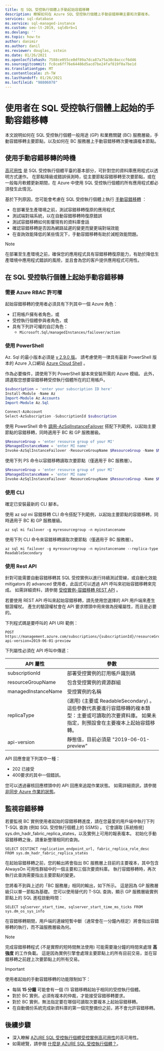 ```yaml
---
title: 在 SQL 受控執行個體上手動起始容錯移轉
description: 瞭解如何在 Azure SQL 受控執行個體上手動容錯移轉主要和次要複本。
services: sql-database
ms.service: sql-managed-instance
ms.custom: seo-lt-2019, sqldbrb=1
ms.devlang: ''
ms.topic: how-to
author: danimir
ms.author: danil
ms.reviewer: douglas, sstein
ms.date: 01/26/2021
ms.openlocfilehash: 7588ce055ce0df89a7dca87a75a38c8acccf6d46
ms.sourcegitcommit: fc8ce6ff76e64486d5acd7be24faf819f0a7be1d
ms.translationtype: MT
ms.contentlocale: zh-TW
ms.lasthandoff: 01/26/2021
ms.locfileid: "98806078"
---
```

# <a name="user-initiated-manual-failover-on-sql-managed-instance"></a>使用者在 SQL 受控執行個體上起始的手動容錯移轉

本文說明如何在 SQL 受控執行個體一般用途 (GP) 和業務關鍵 (BC) 服務層級，手動容錯移轉主要節點，以及如何在 BC 服務層上手動容錯移轉次要唯讀複本節點。

## <a name="when-to-use-manual-failover"></a>使用手動容錯移轉的時機

[高可用性](../database/high-availability-sla.md) 是 SQL 受控執行個體平臺的基本部分，可針對您的資料庫應用程式以透明方式運作。 在節點降級或錯誤偵測時，從主要節點容錯移轉至次要節點，或在一般每月軟體更新期間，在 Azure 中使用 SQL 受控執行個體的所有應用程式都必須發生此情況。

基於下列原因，您可能會考慮在 SQL 受控執行個體上執行 [手動容錯移轉](../database/high-availability-sla.md#testing-application-fault-resiliency) ：
- 在部署至生產環境之前，測試容錯移轉復原的應用程式
- 測試端對端系統，以在自動容錯移轉時復原錯誤
- 測試容錯移轉如何影響現有的資料庫會話
- 確認容錯移轉是否因為網路延遲的變更而變更端對端效能
- 在查詢效能降低的某些情況下，手動容錯移轉有助於減輕效能問題。

> [!NOTE]
> 在部署至生產環境之前，確保您的應用程式具有容錯移轉復原能力，有助於降低生產環境中應用程式錯誤的風險，並且會為您的客戶提供應用程式可用性。

## <a name="initiate-manual-failover-on-sql-managed-instance"></a>在 SQL 受控執行個體上起始手動容錯移轉

### <a name="azure-rbac-permissions-required"></a>需要 Azure RBAC 許可權

起始容錯移轉的使用者必須具有下列其中一個 Azure 角色：

- 訂用帳戶擁有者角色，或
- 受控執行個體參與者角色，或
- 具有下列許可權的自訂角色：
  - `Microsoft.Sql/managedInstances/failover/action`

### <a name="using-powershell"></a>使用 PowerShell

Az. Sql 的最小版本必須是 [v 2.9.0 版](https://www.powershellgallery.com/packages/Az.Sql/2.9.0)。 請考慮使用一律具有最新 PowerShell 版本的 Azure 入口網站 [Azure Cloud Shell](../../cloud-shell/overview.md) 。 

作為必要條件，請使用下列 PowerShell 腳本來安裝所需的 Azure 模組。 此外，請選取您想要容錯移轉受控執行個體所在的訂用帳戶。

```powershell
$subscription = 'enter your subscription ID here'
Install-Module -Name Az
Import-Module Az.Accounts
Import-Module Az.Sql

Connect-AzAccount
Select-AzSubscription -SubscriptionId $subscription
```

使用 PowerShell 命令 [調用-AzSqlInstanceFailover](/powershell/module/az.sql/invoke-azsqlinstancefailover) 搭配下列範例，以起始主要節點的容錯移轉，同時適用于 BC 和 GP 服務層級。

```powershell
$ResourceGroup = 'enter resource group of your MI'
$ManagedInstanceName = 'enter MI name'
Invoke-AzSqlInstanceFailover -ResourceGroupName $ResourceGroup -Name $ManagedInstanceName
```

使用下列 PS 命令以容錯移轉讀取次要節點（僅適用于 BC 服務層）。

```powershell
$ResourceGroup = 'enter resource group of your MI'
$ManagedInstanceName = 'enter MI name'
Invoke-AzSqlInstanceFailover -ResourceGroupName $ResourceGroup -Name $ManagedInstanceName -ReadableSecondary
```

### <a name="using-cli"></a>使用 CLI

確定已安裝最新的 CLI 腳本。

使用 az sql mi 容錯移轉 CLI 命令搭配下列範例，以起始主要節點的容錯移轉，同時適用于 BC 和 GP 服務層級。

```cli
az sql mi failover -g myresourcegroup -n myinstancename
```

使用下列 CLI 命令來容錯移轉讀取次要節點（僅適用于 BC 服務層）。

```cli
az sql mi failover -g myresourcegroup -n myinstancename --replica-type ReadableSecondary
```

### <a name="using-rest-api"></a>使用 Rest API

針對可能需要自動容錯移轉其 SQL 受控實例以進行持續測試管線，或自動化效能 mitigators 的 advanced 使用者，此函式可以透過 API 呼叫來初始容錯移轉來完成。 如需詳細資料，請參閱 [受控實例-容錯移轉 REST API](/rest/api/sql/managed%20instances%20-%20failover/failover) 。

若要使用 REST API 呼叫來起始容錯移轉，請先使用您選擇的 API 用戶端來產生驗證權杖。 產生的驗證權杖會在 API 要求標頭中用來做為授權屬性，而且是必要的。

下列程式碼是要呼叫的 API URI 範例：

```HTTP
POST https://management.azure.com/subscriptions/{subscriptionId}/resourceGroups/{resourceGroupName}/providers/Microsoft.Sql/managedInstances/{managedInstanceName}/failover?api-version=2019-06-01-preview
```

下列屬性必須在 API 呼叫中傳遞：

| **API 屬性** | **參數** |
| --- | --- |
| subscriptionId | 部署受控實例的訂用帳戶識別碼 |
| resourceGroupName | 包含受控實例的資源群組 |
| managedInstanceName | 受控實例的名稱 |
| replicaType |  (選用)  (主要或 ReadableSecondary) 。 這些參數代表要進行容錯移轉的複本類型：主要或可讀取的次要資料庫。 如果未指定，則預設會在主要複本上起始容錯移轉。 |
| api-version | 靜態值，目前必須是 "2019-06-01-preview" |

API 回應會是下列其中一種：

- 202 已接受
- 400要求的其中一個錯誤。

您可以透過審核回應標頭中的 API 回應來追蹤作業狀態。 如需詳細資訊，請參閱 [非同步 Azure 作業的狀態](../../azure-resource-manager/management/async-operations.md)。

## <a name="monitor-the-failover"></a>監視容錯移轉

若要監視 BC 實例使用者起始的容錯移轉進度，請在您最愛的用戶端中執行下列 T-SQL 查詢 (例如 SQL 受控執行個體上的 SSMS) 。 它會讀取 [系統檢視] sys.dm_hadr_fabric_replica_states，以及實例上可用的報表複本。 初始化手動容錯移轉之後，請重新整理相同的查詢。

```T-SQL
SELECT DISTINCT replication_endpoint_url, fabric_replica_role_desc FROM sys.dm_hadr_fabric_replica_states
```

在起始容錯移轉之前，您的輸出將會指出 BC 服務層上目前的主要複本，其中包含 AlwaysOn 可用性群組中的一個主要和三個次要資料庫。 執行容錯移轉時，再次執行此查詢需要指出主要節點的變更。

您將看不到與上述的「BC 服務層」相同的輸出，如下所示。 這是因為 GP 服務層級只以單一節點為基礎。 您可以使用替代的 T-SQL 查詢，顯示 GP 服務層級實例節點上的 SQL 進程啟動時間：

```T-SQL
SELECT sqlserver_start_time, sqlserver_start_time_ms_ticks FROM sys.dm_os_sys_info
```

在容錯移轉期間，用戶端的連線短暫中斷（通常會在一分鐘內穩定）將會指出容錯移轉的執行，而不論服務層級為何。

> [!NOTE]
> 完成容錯移轉程式 (不是實際的短時間無法使用) 可能需要幾分鐘的時間來處理 **高強度** 的工作負載。 這是因為實例引擎會處理主要節點上的所有目前交易，並在容錯移轉之前趕上次要節點上的所有交易。

> [!IMPORTANT]
> 使用者起始的手動容錯移轉的功能限制如下：
> - 每隔 **15 分鐘** 可能會有一個 (1) 容錯移轉起始于相同的受控執行個體。
> - 對於 BC 實例，必須有複本的仲裁，才能接受容錯移轉要求。
> - 對於 BC 實例，無法指定要在哪個可讀取次要複本上起始容錯移轉。
> - 在自動備份系統完成新資料庫的第一個完整備份之前，將不會允許容錯移轉。

## <a name="next-steps"></a>後續步驟

- 深入瞭解 [AZURE SQL 受控執行個體受控實例高可用性](../database/high-availability-sla.md)的高可用性。
- 如需總覽，請參閱 [什麼是 AZURE SQL 受控執行個體？](sql-managed-instance-paas-overview.md)。
